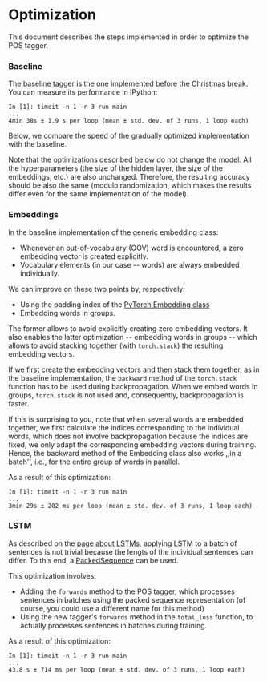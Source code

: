 # Optimization

This document describes the steps implemented in order to optimize the POS
tagger.


### Baseline

The baseline tagger is the one implemented before the Christmas break.
You can measure its performance in IPython:
```
In [1]: timeit -n 1 -r 3 run main
...
4min 38s ± 1.9 s per loop (mean ± std. dev. of 3 runs, 1 loop each)
```
Below, we compare the speed of the gradually optimized implementation with the
baseline.

<!---
You can get different numbers in absolute terms, of course, depending on the
machine you run the experiments on.
-->

Note that the optimizations described below do not change the model.  All the
hyperparameters (the size of the hidden layer, the size of the embeddings,
etc.) are also unchanged.  Therefore, the resulting accuracy should be also the
same (modulo randomization, which makes the results differ even for the same
implementation of the model).


### Embeddings

In the baseline implementation of the generic embedding class:
* Whenever an out-of-vocabulary (OOV) word is encountered, a zero embedding vector
  is created explicitly.
* Vocabulary elements (in our case -- words) are always embedded individually.

We can improve on these two points by, respectively:
* Using the padding index of the [PyTorch Embedding
  class](https://pytorch.org/docs/stable/nn.html#embedding)
* Embedding words in groups.

The former allows to avoid explicitly creating zero embedding vectors.  It also
enables the latter optimization -- embedding words in groups -- which allows to
avoid stacking together (with `torch.stack`) the resulting embedding vectors.

If we first create the embedding vectors and then stack them together, as in
the baseline implementation, the `backward` method of the `torch.stack`
function has to be used during backpropagation.  When we embed words in groups,
`torch.stack` is not used and, consequently, backpropagation is faster.

If this is surprising to you, note that when several words are embedded
together, we first calculate the indices corresponding to the individual words,
which does not involve backpropagation because the indices are fixed, we only
adapt the corresponding embedding vectors during training.  Hence, the backward
method of the Embedding class also works ,,in a batch'', i.e., for the entire
group of words in parallel.

As a result of this optimization:
```
In [1]: timeit -n 1 -r 3 run main
...
3min 29s ± 202 ms per loop (mean ± std. dev. of 3 runs, 1 loop each)
```

<!---
TODO: consider embedding for several sentences at the same time.
-->


### LSTM

As described on the [page about LSTMs](TODO), applying LSTM to a batch of
sentences is not trivial because the lengts of the individual sentences can
differ.  To this end, a
[PackedSequence](https://pytorch.org/docs/stable/nn.html?highlight=lstm#torch.nn.utils.rnn.PackedSequence)
can be used.

This optimization involves:
* Adding the `forwards` method to the POS tagger, which processes sentences in
  batches using the packed sequence representation (of course, you could use a
  different name for this method)
* Using the new tagger's `forwards` method in the `total_loss` function, to
  actually processes sentences in batches during training.

As a result of this optimization:
```
In [1]: timeit -n 1 -r 3 run main
...
43.8 s ± 714 ms per loop (mean ± std. dev. of 3 runs, 1 loop each)
```
